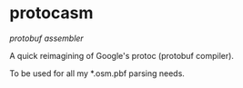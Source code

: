# protocasm

_protobuf assembler_

A quick reimagining of Google's protoc (protobuf compiler).

To be used for all my *.osm.pbf parsing needs.

